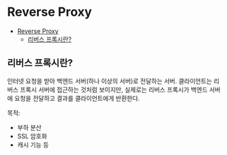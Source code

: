 # Reverse Proxy

- [Reverse Proxy](#reverse-proxy)
    - [리버스 프록시란?](#리버스-프록시란)

## 리버스 프록시란?

인터넷 요청을 받아 백엔드 서버(하나 이상의 서버)로 전달하는 서버.
클라이언트는 리버스 프록시 서버에 접근하는 것처럼 보이지만, 실제로는 리버스 프록시가 백엔드 서버에 요청을 전달하고 결과를 클라이언트에게 반환한다.

목적:
- 부하 분산
- SSL 암호화
- 캐시 기능 등
